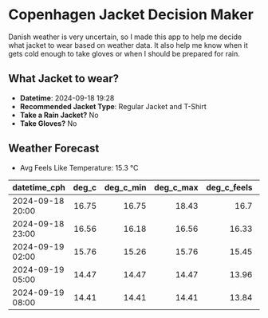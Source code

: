 
# Copenhagen Jacket Decision Maker

Danish weather is very uncertain, so I made this app to help me decide what jacket to wear based on weather data. 
It also help me know when it gets cold enough to take gloves or when I should be prepared for rain.

## What Jacket to wear?

- **Datetime**: 2024-09-18 19:28
- **Recommended Jacket Type**: Regular Jacket and T-Shirt
- **Take a Rain Jacket?** No
- **Take Gloves?** No

## Weather Forecast
- Avg Feels Like Temperature: 15.3 °C

| datetime_cph     |   deg_c |   deg_c_min |   deg_c_max |   deg_c_feels | weather   | wind   | rain   |
|:-----------------|--------:|------------:|------------:|--------------:|:----------|:-------|:-------|
| 2024-09-18 20:00 |   16.75 |       16.75 |       18.43 |         16.7  | Clouds    | Low    | None   |
| 2024-09-18 23:00 |   16.56 |       16.18 |       16.56 |         16.33 | Clouds    | Low    | None   |
| 2024-09-19 02:00 |   15.76 |       15.26 |       15.76 |         15.45 | Clouds    | Low    | None   |
| 2024-09-19 05:00 |   14.47 |       14.47 |       14.47 |         13.96 | Clouds    | Low    | None   |
| 2024-09-19 08:00 |   14.41 |       14.41 |       14.41 |         13.84 | Clouds    | Low    | None   |
        